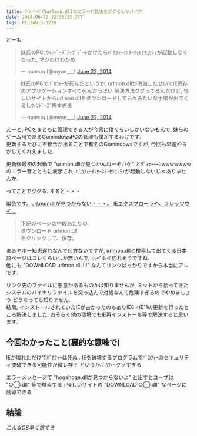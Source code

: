 ```yaml
---
title: ｳｨﾝﾄﾞｰｽﾞのurlmon.dllのエラー対処法をググるとヤバイ件
date: 2014-06-22 22:36:33 JST
tags: PC,Subi3-3220
---
```

どーも

<blockquote class="twitter-tweet" data-partner="tweetdeck"><p>妹氏のPC, ｳｨﾝﾄﾞｰｽﾞｱｯﾌﾟﾃﾞｰﾄかけたらﾊﾞｶﾌｨｰｲﾝﾀｰﾈｯﾄｾｷｭﾘﾃｨが起動しなくなった, マジわけわかめ</p>&mdash; nuıɐsoʇ (@myon___) <a href="https://twitter.com/myon___/statuses/480590370846171136">June 22, 2014</a></blockquote>
<script async src="//platform.twitter.com/widgets.js" charset="utf-8"></script>

<blockquote class="twitter-tweet" data-partner="tweetdeck"><p>妹氏のPCでﾊﾞｶﾌｨｰが死んだというか, urlmon.dllが消滅したせいでIE異存のアプリケーションすべて死んだっぽい&#10;解決方法ググってるんだけど, 怪しいサイトからurlmon.dllをダウンロードして云々みたいな手順が出てくるしｳｨﾝﾄﾞｰｽﾞ怖すぎる</p>&mdash; nuıɐsoʇ (@myon___) <a href="https://twitter.com/myon___/statuses/480603000700813313">June 22, 2014</a></blockquote>
<script async src="//platform.twitter.com/widgets.js" charset="utf-8"></script>

えーと, PCをまともに管理できる人が今家に僕くらいしかいないもんで, 妹らのゲーム用であるGomindowsPCの管理も僕がするわけです.  
更新するたびに不都合が出ることで有名のGomindowsですが, 今回も早速やらかしてくれえました.

更新後最初の起動で "urlmon.dllが見つかんねーぞハゲ" とﾃﾞｨｪｰｰｰﾝwwwwwwwのエラー音とともに表示され, ﾊﾞｶﾌｨｰｲﾝﾀｰﾈｯﾄｾｷｭﾘﾃｨが起動しないじゃありませんか.

ってことでググる. すると・・・

[緊急です。url.mondllが見つからない・・・。 IEエクスプローラや、フレッツウイ...](http://detail.chiebukuro.yahoo.co.jp/qa/question_detail/q1320411148)

> 下記のページの中段あたりの  
> ダウンロード urlmon.dll  
> をクリックして、保存。

まぁヤホー知恵遅れなんで仕方ないですが, urlmon.dllと検索して出てくる日本語ページはコレくらいしか無いんで, ホイホイ釣れそうですね.  
他にも "DOWNLOAD urlmon.dll !!!" なんてリンクばっかりですから本当にアレです.

リンク先のファイルに悪意があるものかは知りませんが, ネットから拾ってきたシステムのバイナリファイルを突っ込んで対処なんて危険すぎるのでやめましょう.どうなっても知りません.  
結局, インストールされていたIEが古かったのもありIE8→IE11の更新を行ったところ解決しました. おそらく他の環境でもIE再インストール等で解決すると思います.

## 今回わかったこと(裏的な意味で)

IEが壊れただけでﾊﾞｶﾌｨｰは死ぬ
:   IEを破壊するプログラムでﾊﾞｶﾌｨｰのセキュリティ突破できる可能性が微レ存？ というかﾊﾞｶﾌｨｰクソすぎる

エラーメッセージで "hogehoge.dllが見つからないよ" と出すとユーザは "○◯.dll" 等で検索する
:   怪しいサイトの "DOWNLOAD ○◯.dll" なページに誘導できる

## 結論

*こんなOS早く捨てろ*